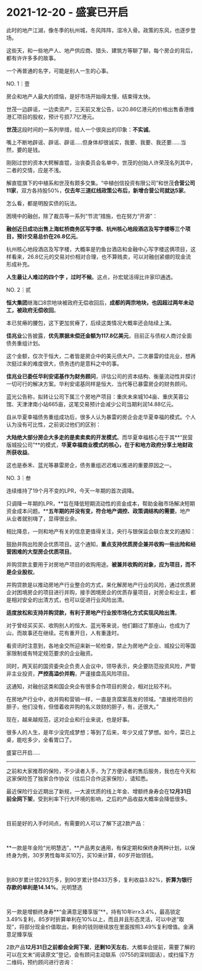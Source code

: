# 2021-12-20 - 盛宴已开启

此时的地产江湖，像冬季的杭州城，冬风阵阵，湿冷入骨。政策的东风，也逐步登场。

这些天，和一些地产人、地产供应商、猎头、建筑方等聊了聊，每个房企的背后，都有许许多多的故事。

一个再普通的名字，可能是别人一生的心事。

NO. 1｜壹

房企和地产人最大的烦恼，是好市场开始得太慢，结束得太快。

世茂一边辟谣，一边卖资产，三天前又发公告，以20.86亿港元的价格出售香港维港汇项目的股权，预计亏损7.7亿港元。

**世茂**这段时间的一系列举措，给人一个很突出的印象：**不实诚**。

嘴上不断地辟谣、辟谣、辟谣.....但身体却很诚实，我要、我要、我还要......当然，要的是钱。

刚刚过世的资本大鳄解直锟，治丧委员会名单中，世茂的创始人许荣茂名列其中，二者的交情，应是不浅。

解直锟旗下的中植系和世茂有颇多交集。“中植创信投资有限公司”和世茂**合营公司11家**，双方各持股50%，**仅去年三道红线政策公布后，新增合营公司就达5家**。

怎么看，都是明股实债的玩法。

困境中的融创，除了裁员等一系列“节流”措施，也在努力“开源”：

**融创近日成功出售上海虹桥商务区写字楼、杭州核心地段酒店及写字楼等三个项目，预计交易总价在26.8亿元**。

杭州核心地段酒店及写字楼，大概率是钓鱼台酒店和金融中心写字楼这俩项目，这样看来，26.8亿元的交易对价相对合理，也不算贱卖，可以对融创紧绷的现金流形成补充。

**人生最让人难过的四个字 ，过时不候**。这点，孙宏斌活得比许家印通透。

NO. 2｜贰

**恒大集团**继海口8宗地块被政府无偿收回后，**成都的两宗地块，也因超过两年未动工，被政府无偿收回**。

本已贫瘠的腰包，这下更加贫瘠了，后续这类情况大概率还会陆续上演。

**佳兆业**公告披露，**优先票据未偿还金额为117.8亿美元**，目前正与债权人商讨全面债务重组计划。

这个金额，仅次于恒大，二者皆是房企中的美元债大户。二次暴雷的佳兆业，想再次挺过来的难度很大，债务违约是意料之中的事。

**佳兆业已委任华利安诺基作为财务顾问**，评估公司的资本结构、衡量流动性并探讨一切可行的解决方案。华利安诺基同样是恒大、当代等已暴雷房企的财务顾问。

蓝光公告称，拟转让公司下属三个房地产项目：重庆未来城104亩、重庆芙蓉公馆、天津津南小站665亩，这笔交易预计会减少公司当期利润14.88亿元。

自从华夏幸福债务重组成功后，很多人认为暴雷的房企会走华夏幸福的模式。个人认为没有可比性，之前说过他们的区别：

**大陆绝大部分房企大多走的是卖卖卖的开发模式**。而华夏幸福核心在于其**“民营版城投公司”**的模式，**华夏幸福商业模式的核心，在于和地方政府分享土地财政所获收益**。

这也是泰禾、蓝光等暴雷房企，债务重组迟迟难以推进的重要原因之一。

NO. 3｜叁

连续维持了19个月不变的LPR，今天一年期的首次调降。

只调降一年期的LPR，**旨在降低短期流动性的资金成本，帮助金融市场解决短期资金成本问题。****五年期的并没有变，符合地产调控、政策调结构的需要**。地产从业者就别嗨了，显得很业余。

相比降息，一则和地产有关的信息更值得关注，央行与银保监会联合发文的通知：

鼓励并购出险房企优质项目。这个通知，**重点支持优质房企兼并收购一些出险和经营困难的大型房企优质项目**。

并购贷款主要用于对房地产项目的收购用途。**被兼并收购的对象，应为项目，而不是企业股权**。

并购贷款是以推动房地产行业整合的方式，来化解房地产行业的风险，通过优质房企对困境房企的项目进行并购，接手困境房企的优质存量项目，对房企和业主，都是相对安全的出清方式，也可以促进行业风险出清。

**适度放松和支持并购贷款，有利于房地产行业按市场化方式实现风险出清**。

对于曾经买买买、收购别人的恒大、蓝光等来说，他们翻过了那座山，也成为了山，而故事还在继续。花有重开日，人有重逢时。

看资讯时注意到，各地金交所迎来新一轮检查，禁止为房地产企业、城投公司等国家限制或有特定规范要求的企业融资。

同时，两天前的国资委央企负责人会议中，领导表示，央企要防范投资风险，严管非主业投资，**严控高溢价并购**，严谨接盘高风险项目。

这通知，对融创这类和国企央企有很多合作项目的房企，相对比较不利。

在房地产行业中，收并购和营销一样，一直是贪腐案高发的领域。“直接抢项目的胆子，他们没有，但借着收并购的名义敛财的胆子，有，还很大。”

现在，越来越规范，这对企业和行业来说，也是好事。

很多人的人生，是年少没完成梦想；等到了后来，年少又成了梦想。如今，菜已上桌，能吃多少，全看胃口了。

盛宴已开启.....

---

之前和大家推荐的保险，不少读者入手，为了方便读者的售后服务，我也在今天和这家保险签了独家合作协议（往后只合作这家保险），请知悉。

最近保险行业近期出了新规，一大波优质的线上年金、增额终身寿会在**12月31日前全网下架**，受到利率下行大环境的影响，之后的产品收益大概率会降低很多。

 

目前是好的入手时间点，有需要的人可以了解下这2款产品：

 

**一款是年金险“光明慧选”，**产品男女通用，有保定期和保终身两种计划，以保终身为例，30岁男性每年买10万，买10来计算，60岁开始领钱。

 

到80岁累计领293万多，到90岁累计领433万多，复利收益3.82%，**折算为银行存款的单利是14.14%**。光明慧选

 

另一款是增额终身寿**“金满意足臻享版”**，持有10年irr≥3.4%，最高锁定3.49%复利，85岁时折算单利在10%以上，而且并且形态灵活，可以中途“取现”，将部分现金价值取出，剩余的钱则继续放在里面按照3.49%复利增值。金满意足臻享版

2款产品**12月31日之前都会全网下架**，**还剩10天左右**，大概率会提前，需要了解的可以在文末“阅读原文”登记，会有顾问主动联系（0755的深圳固话），或扫描下方二维码，预约顾问进行咨询：

